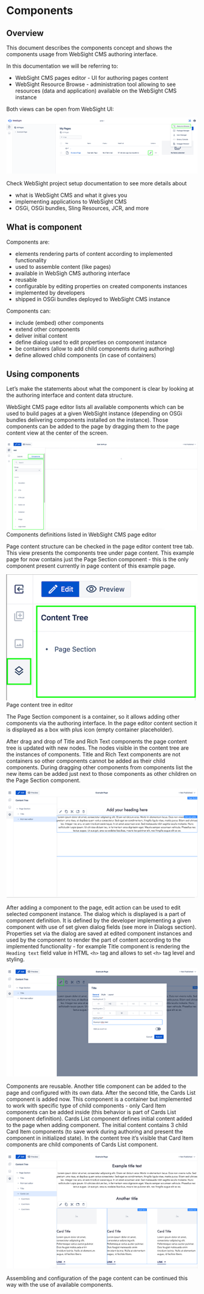 # Components

## Overview

This document describes the components concept and shows the components usage from WebSight CMS authoring interface.

In this documentation we will be referring to:

- WebSight CMS pages editor - UI for authoring pages content
- WebSight Resource Browse - administration tool allowing to see resources (data and application) available on the WebSight CMS instance

Both views can be open from WebSight UI:

![WebSight - page editing & opening Resource Browser](websight-page-edit-resource-browser.png)

Check WebSight project setup documentation to see more details about

- what is WebSight CMS and what it gives you
- implementing applications to WebSight CMS 
- OSGi, OSGi bundles, Sling Resources, JCR, and more

## What is component

Components are:

- elements rendering parts of content according to implemented functionality
- used to assemble content (like pages)
- available in WebSigh CMS authoring interface
- reusable
- configurable by editing properties on created components instances
- implemented by developers
- shipped in OSGi bundles deployed to WebSight CMS instance

Components can:

- include (embed) other components
- extend other components
- deliver initial content
- define dialog used to edit properties on component instance
- be containers (allow to add child components during authoring)
- define allowed child components (in case of containers)

## Using components

Let’s make the statements about what the component is clear by looking at the authoring interface and content data structure.

WebSight CMS page editor lists all available components which can be used to build pages at a given WebSight instance (depending on OSGi bundles delivering components installed on the instance). Those components can be added to the page by dragging them to the page content view at the center of the screen.

![Components definitions listed in WebSight CMS page editor](page-editor-components.png)
Components definitions listed in WebSight CMS page editor

Page content structure can be checked in the page editor content tree tab. This view presents the components tree under page content.
This example page for now contains just the Page Section component - this is the only component present currently in page content of this example page.

![Page content tree in editor](page-editor-content-tree.png)
Page content tree in editor

The Page Section component is a container, so it allows adding other components via the authoring interface. In the page editor content section it is displayed as a box with plus icon (empty container placeholder).

After drag and drop of Title and Rich Text components the page content tree is updated with new nodes. The nodes visible in the content tree are the instances of components. 
Title and Rich Text components are not containers so other components cannot be added as their child components. During dragging other components from components list the new items can be added just next to those components as other children on the Page Section component.


![RTE component](RTE-component.png)

After adding a component to the page, edit action can be used to edit selected component instance. The dialog which is displayed is a part of component definition. It is defined by the developer implementing a given component with use of set given dialog fields (see more in Dialogs section). Properties set via the dialog are saved at edited component instances and used by the component to render the part of content according to the implemented functionality - for example Title component is rendering the `Heading text` field value in HTML `<h>` tag and allows to set `<h>` tag level and styling.


![Title component - dialog](title-component-dialog.png)

Components are reusable. Another title component can be added to the page and configured with its own data.
After the second title, the Cards List component is added now. This component is a container but implemented to work with specific type of child components - only Card Item components can be added inside (this behavior is part of Cards List component definition).
Cards List component defines initial content added to the page when adding component. The initial content contains 3 child Card Item components (to save work during authoring and present the component in initialized state). 
In the content tree it’s visible that Card Item components are child components of Cards List component.

![Card List component](card-list-component-rendition.png)

Assembling and configuration of the page content can be continued this way with the use of available components.